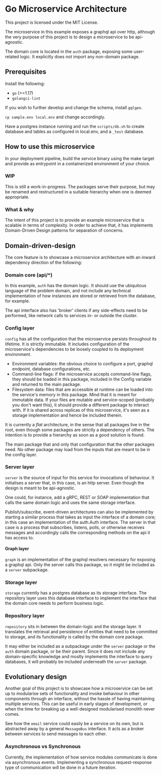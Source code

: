 # Go Microservice Architecture

This project is licensed under the MIT License.

The microservice in this example exposes a graphql api over http, although the very purpose of this project is to design a microservice to be api-agnostic. 

The domain core is located in the `auth` package, exposing some user-related logic. It explicitly does not import any non-domain package. 

## Prerequisites

Install the following:
- `go` (>=1.17)
- `golangci-lint`

If you wish to further develop and change the schema, install `gqlgen`.

`cp sample.env local.env` and change accordingly.

Have a postgres instance running and run the `scripts/db.sh` to create database and tables as configured in local.env, and a `_test` database.

## How to use this microservice

In your deployment pipeline, build the service binary using the make target and provide as entrypoint in a containerized environment of your choice.

### WIP

This is still a work-in-progress. The packages serve their purpose, but may be renamed and restructured in a suitable hierarchy when one is deemed appropriate.

### What & why

The intent of this project is to provide an example microservice that is scalable in terms of complexity. In order to achieve that, it has implements Domain-Driven Design patterns for separation of concerns.

## Domain-driven-design
The core feature is to showcase a microservice architecture with an inward dependency direction of the following:

### Domain core (api/*)

In this example, `auth` has the domain logic. It should use the ubiquitous language of the problem domain, and not include any technical implementation of how instances are stored or retrieved from the database, for example.

The api interface also has 'broker' clients if any side-effects need to be performed, like network calls to services in- or outside the cluster.

### Config layer
`config` has all the configuration that the microservice persists throughout its lifetime. It is strictly immutable. It includes configuration of the microservice's dependencies to be loosely coupled to its deployment environment.

- Environment variables: the obvious choice to configure a port, graphql endpoint, database configurations, etc.
- Command-line flags: if the microservice accepts command-line flags, they should be loaded in this package, included in the Config variable and returned to the main package.
- Filesystem data: files that are accessible at runtime can be loaded into the service's memory in this package. Mind that it is meant for immutable data. If your files are mutable and service-scoped (probably you don't want this), it should provide a different package to interact with. If it is shared across replicas of this microservice, it's seen as a storage implementation and hence be included therein.

It is currently a _flat_ architecture, in the sense that all packages live in the root, even though some packages are strictly a dependency of others. The intention is to provide a hierarchy as soon as a good solution is found.

The main package that and only that configuration that the other packages need. No other package may load from the inputs that are meant to be in the config layer.

### Server layer

`server` is the source of input for this service for invocations of behaviour. It initialises a server that, in this case, is an http server. Even though the design is meant to be api-agnostic. 

One could, for instance, add a gRPC, REST or SOAP implementation that calls the same domain logic and uses the same storage interface.

Publish/subscribe, event-driven architectures can also be implemented by starting a similar process that takes as input the interface of a domain core; in this case an implementation of the auth.Auth interface. The server in that case is a process that subscribes, listens, polls, or otherwise receives messages and accordingly calls the corresponding methods on the api it has access to.

#### Graph layer

`graph` is an implementation of the graphql resolvers necessary for exposing a graphql api. Only the server calls this package, so it might be included as a `server` subpackage.

### Storage layer

`storage` currently has a postgres database as its storage interface. The repository layer uses this database interface to implement the interface that the domain core needs to perform business logic.

### Repository layer

`repository` sits in between the domain-logic and the storage layer. It translates the retrieval and persistence of entities that need to be committed to storage, and its functionality is called by the domain core package. 

It may either be included as a subpackage under the `server` package or the `auth` domain package, or be their parent. Since it does not include any domain-specific knowledge and mostly implements the interface to query databases, it will probably be included underneath the `server` package.

## Evolutionary design

Another goal of this project is to showcase how a microservice can be set up to modularise sets of functionality and invoke behaviour in other components through an interface, without the hassle of having maintaining multiple services. This can be useful in early stages of development, or when the time for breaking up a well-designed modularised monolith never comes.

See how the `email` service could easily be a service on its own, but is abstracted away by a general `MessageBus` interface. It acts as a broker between services to send messages to each other.

### Asynchronous vs Synchronous

Currently, the implementation of how service modules communicate is done via asynchronous events. Implementing a synchronous request-response type of communication will be done in a future iteration.